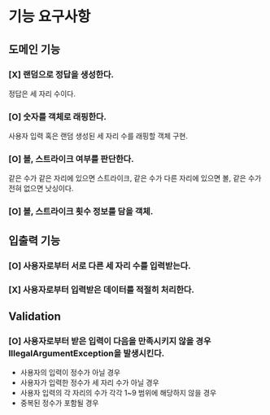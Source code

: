 # 기능 요구사항
## 도메인 기능
### [X] 랜덤으로 정답을 생성한다.
정답은 세 자리 수이다.
### [O] 숫자를 객체로 래핑한다.
사용자 입력 혹은 랜덤 생성된 세 자리 수를 래핑할 객체 구현.
### [O] 볼, 스트라이크 여부를 판단한다.
같은 수가 같은 자리에 있으면 스트라이크, 같은 수가 다른 자리에 있으면 볼, 같은 수가 전혀 없으면 낫싱이다.
### [O] 볼, 스트라이크 횟수 정보를 담을 객체.
## 입출력 기능
### [O] 사용자로부터 서로 다른 세 자리 수를 입력받는다.
### [X] 사용자로부터 입력받은 데이터를 적절히 처리한다.
## Validation
### [O] 사용자로부터 받은 입력이 다음을 만족시키지 않을 경우 IllegalArgumentException을 발생시킨다.
- 사용자의 입력이 정수가 아닐 경우
- 사용자가 입력한 정수가 세 자리 수가 아닐 경우
- 사용자 입력의 각 자리의 수가 각각 1~9 범위에 해당하지 않을 경우
- 중복된 정수가 포함될 경우